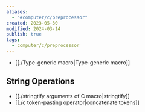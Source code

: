 ```yaml
---
aliases:
  - "#computer/c/preprocessor"
created: 2023-05-30
modified: 2024-03-14
publish: true
tags:
  - computer/c/preprocessor
---
```

- [[./Type-generic macro|Type-generic macro]]
## String Operations
- [[./stringtify arguments of C macro|stringtify]]
- [[./c token-pasting operator|concatenate tokens]]